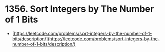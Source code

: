 # 1356. Sort Integers by The Number of 1 Bits

- [https://leetcode.com/problems/sort-integers-by-the-number-of-1-bits/description/](https://leetcode.com/problems/sort-integers-by-the-number-of-1-bits/description/)
